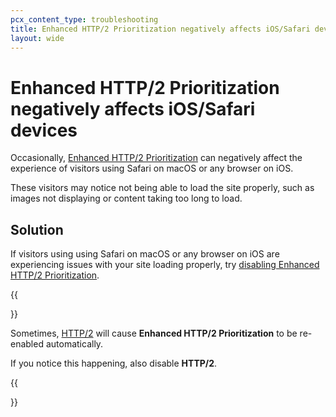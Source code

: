 ```yaml
---
pcx_content_type: troubleshooting
title: Enhanced HTTP/2 Prioritization negatively affects iOS/Safari devices
layout: wide
---
```


# Enhanced HTTP/2 Prioritization negatively affects iOS/Safari devices

Occasionally, [Enhanced HTTP/2 Prioritization](/speed/optimization/protocol/enhanced-http2-prioritization/) can negatively affect the experience of visitors using Safari on macOS or any browser on iOS.

These visitors may notice not being able to load the site properly, such as images not displaying or content taking too long to load.

## Solution

If visitors using using Safari on macOS or any browser on iOS are experiencing issues with your site loading properly, try [disabling Enhanced HTTP/2 Prioritization](/speed/optimization/protocol/enhanced-http2-prioritization/#enable-enhanced-http2-prioritization).

{{<Aside type="note">}}

Sometimes, [HTTP/2](/speed/optimization/protocol/http2/) will cause **Enhanced HTTP/2 Prioritization** to be re-enabled automatically.

If you notice this happening, also disable **HTTP/2**.

{{</Aside>}}